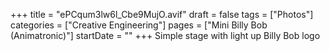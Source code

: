 +++
title = "ePCqum3lw6l_Cbe9MujO.avif"
draft = false
tags = ["Photos"]
categories = ["Creative Engineering"]
pages = ["Mini Billy Bob (Animatronic)"]
startDate = ""
+++
Simple stage with light up Billy Bob logo
